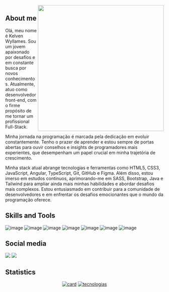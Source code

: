 <img src="https://raw.githubusercontent.com/MicaelliMedeiros/micaellimedeiros/master/image/computer-illustration.png" min-width="400px" max-width="400px" width="400px" align="right">

## About me
<p>
  Olá, meu nome é Kelven Wyllames. Sou um jovem apaixonado por desafios e em constante busca por novos conhecimentos. Atualmente, atuo como desenvolvedor front-end, com o firme propósito de me tornar um profissional Full-Stack.

Minha jornada na programação é marcada pela dedicação em evoluir constantemente. Tenho o prazer de aprender e estou sempre de portas abertas para ouvir conselhos e insights de programadores mais experientes, que desempenham um papel crucial em minha trajetória de crescimento.

Minha stack atual abrange tecnologias e ferramentas como HTML5, CSS3, JavaScript, Angular, TypeScript, Git, GitHub e Figma. Além disso, estou imerso em estudos contínuos, aprimorando-me em SASS, Bootstrap, Java e Tailwind para ampliar ainda mais minhas habilidades e abordar desafios mais complexos. Estou entusiasmado em contribuir para a comunidade de desenvolvedores e em enfrentar os desafios emocionantes que o mundo da programação oferece.
</p>

## Skills and Tools
![image](https://img.shields.io/badge/HTML5-E34F26?style=for-the-badge&logo=html5&logoColor=white)
![image](https://img.shields.io/badge/CSS3-1572B6?style=for-the-badge&logo=css3&logoColor=white)
![image](https://img.shields.io/badge/Sass-CC6699?style=for-the-badge&logo=sass&logoColor=white)
![image](https://img.shields.io/badge/JavaScript-323330?style=for-the-badge&logo=javascript&logoColor=F7DF1E)
![image](https://img.shields.io/badge/Angular-DD0031?style=for-the-badge&logo=angular&logoColor=white)
![image](https://img.shields.io/badge/TypeScript-007ACC?style=for-the-badge&logo=typescript&logoColor=white)
![image](https://img.shields.io/badge/Java-ED8B00?style=for-the-badge&logo=java&logoColor=white)

## Social media
<a target="_blank" href="https://www.linkedin.com/in/kelvenwyllames/"><img src="https://img.shields.io/badge/LinkedIn-0077B5?style=for-the-badge&logo=linkedin&logoColor=white"/></a>
<a href = "mailto:kelvenwyllames@gmail.com"><img src="https://img.shields.io/badge/Gmail-D14836?style=for-the-badge&logo=gmail&logoColor=white" target="_blank"></a>

## Statistics
<div align="center">
  
[![card](https://github-readme-stats.vercel.app/api?username=KelvenWyllames&theme=radical&show_icons=true)](https://github.com/anuraghazra/github-readme-stats)
[![tecnologias](https://github-readme-stats.vercel.app/api/top-langs/?username=KelvenWyllames&theme=radical&layout=compact)](https://github.com/anuraghazra/github-readme-stats)

</div>
